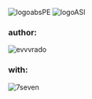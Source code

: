 ![logoabsPE]('/img/_logo136.png') ![logoASI]('/img/_logoASI_136.png')

### author: 
![evvvrado]('/img/_evvvrado34.png') 
### with:
![7seven]('/img/_logo7seven.png')